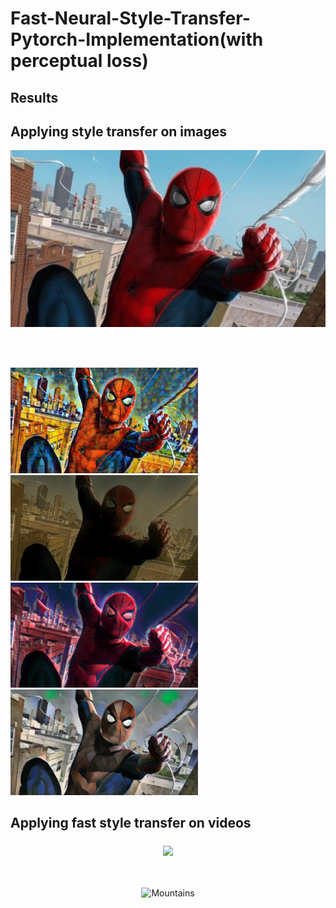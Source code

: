 # Fast-Neural-Style-Transfer-Pytorch-Implementation(with perceptual loss)
## Results
## Applying style transfer on images
<p align = 'center'>
<img src="images/content-images/1.jpg" width=600 align="middle" >
  
<br/><br/><br/>
<img src="images/output-images/final_image/3.jpg" alt="Snow" width=300 >
<img src="images/output-images/final_image/4.jpg" alt="Forest" width=300 >
<img src="images/output-images/final_image/8.jpg" alt="Mountains" width=300 >
<img src="images/output-images/final_image/10.jpg" alt="Mountains" width=300 >

## Applying fast style transfer on videos

<p align = 'center'>
<img src="images/output-images/output_video/1.gif" width=600 align="middle" >
<br/><br/><br/><br/>
<img src="images/output-images/output_video/final.gif" alt="Mountains" width=600 >
